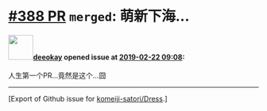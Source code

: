 # [\#388 PR](https://github.com/komeiji-satori/Dress/pull/388) `merged`: 萌新下海...

#### <img src="https://avatars.githubusercontent.com/u/5082093?u=7fcdc15561ebad71ae8f8d589edc7d9eac5f511a&v=4" width="50">[deeokay](https://github.com/deeokay) opened issue at [2019-02-22 09:08](https://github.com/komeiji-satori/Dress/pull/388):

人生第一个PR...竟然是这个...囧




-------------------------------------------------------------------------------



[Export of Github issue for [komeiji-satori/Dress](https://github.com/komeiji-satori/Dress).]
